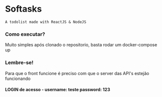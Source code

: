 # Softasks
    A todolist made with ReactJS & NodeJS

### Como executar?
Muito simples após clonado o repositorio, basta rodar um docker-compose up

### Lembre-se!
Para que o front funcione é preciso com que o server das API's estejão funcionando

#### LOGIN de acesso - username: teste password: 123